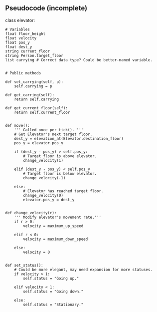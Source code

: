 
Pseudocode (incomplete)
----------

class elevator:		

	# Variables
	float floor_height
	float velocity
	float pos_y
	float dest_y
	string current_floor	
	string Person.target_floor
	list carrying # Correct data type? Could be better-named variable.	


	# Public methods
	
	def set_carrying(self, p):
		self.carrying = p

	def get_carring(self):
		return self.carrying

	def get_current_floor(self):
		return self.current_floor
	
	
	def move():
		''' Called once per tick(). '''
		# Get Elevator's next target floor.
		dest_y = elevation_at(Elevator.destination_floor)  
		pos_y = elevator.pos_y

		if (dest_y - pos_y) > self.pos_y:
			# Target floor is above elevator.
			change_velocity(1)

		elif (dest_y - pos_y) < self.pos_y
			# Target floor is below elevator.
			change_velocity(-1)

		else: 
			# Elevator has reached target floor.
			change_velocity(0)
			elevator.pos_y = dest_y


	def change_velocity(r):
		''' Modify elevator's movement rate.'''
		if r > 0:
			velocity = maximum_up_speed
		 
		elif r < 0:
			velocity = maximum_down_speed

		else:
			velocity = 0
	
	
	def set_status():
		# Could be more elegant, may need expansion for more statuses.
		if velocity > 1:
			self.status = "Going up."
		
		elif velocity < 1:
			self.status = "Going down."

		else:
			self.status = "Stationary."			
	
	
